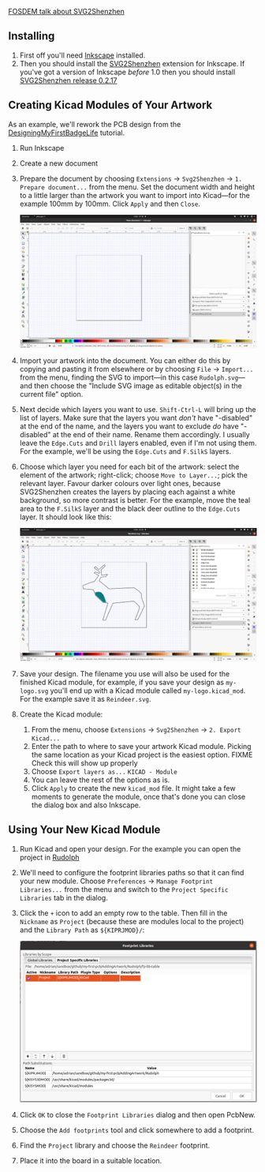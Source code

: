 


[FOSDEM talk about SVG2Shenzhen](https://www.youtube.com/watch?v=xXRPw7ItMaM)

## Installing

 1. First off you'll need [Inkscape](https://inkscape.org/) installed.
 1. Then you should install the [SVG2Shenzhen](https://github.com/badgeek/svg2shenzhen) extension for Inkscape.  If you've got a version of Inkscape *before* 1.0 then you should install [SVG2Shenzhen release 0.2.17](https://github.com/badgeek/svg2shenzhen/releases/tag/0.2.17)

## Creating Kicad Modules of Your Artwork

As an example, we'll rework the PCB design from the [DesigningMyFirstBadgeLife](../DesigningMyFirstBadgeLife) tutorial.

 1. Run Inkscape

 1. Create a new document

 1. Prepare the document by choosing `Extensions` -> `Svg2Shenzhen` -> `1. Prepare document...` from the menu.  Set the document width and height to a little larger than the artwork you want to import into Kicad&mdash;for the example 100mm by 100mm.  Click `Apply` and then `Close`.

    ![Screenshot of blank Inkscape](screenshots/Inkscape-Prepared.png)

 1. Import your artwork into the document.  You can either do this by copying and pasting it from elsewhere or by choosing `File` -> `Import...` from the menu, finding the SVG to import&mdash;in this case `Rudolph.svg`&mdash;and then choose the "Include SVG image as editable object(s) in the current file" option.

 1. Next decide which layers you want to use.  `Shift-Ctrl-L` will bring up the list of layers.  Make sure that the layers you want *don't* have "-disabled" at the end of the name, and the layers you want to exclude *do* have "-disabled" at the end of their name.  Rename them accordingly.  I usually leave the `Edge.Cuts` and `Drill` layers enabled, even if I'm not using them.  For the example, we'll be using the `Edge.Cuts` and `F.SilkS` layers.

 1. Choose which layer you need for each bit of the artwork: select the element of the artwork; right-click; choose `Move to Layer...`; pick the relevant layer.  Favour darker colours over light ones, because SVG2Shenzhen creates the layers by placing each against a white background, so more contrast is better.  For the example, move the teal area to the `F.SilkS` layer and the black deer outline to the `Edge.Cuts` layer.  It should look like this:

    ![Screenshot of Inkscape with a deer drawn in the centre of the document](screenshots/Inkscape-Ready.png)

 1. Save your design.  The filename you use will also be used for the finished Kicad module, for example, if you save your design as `my-logo.svg` you'll end up with a Kicad module called `my-logo.kicad_mod`.  For the example save it as `Reindeer.svg`.

 1. Create the Kicad module: 
    1. From the menu, choose `Extensions` -> `Svg2Shenzhen` -> `2. Export Kicad...`
    1. Enter the path to where to save your artwork Kicad module.  Picking the same location as your Kicad project is the easiest option.  FIXME Check this will show up properly
    1. Choose `Export layers as...` `KICAD - Module`
    1. You can leave the rest of the options as is.
    1. Click `Apply` to create the new `kicad_mod` file.  It might take a few moments to generate the module, once that's done you can close the dialog box and also Inkscape.

## Using Your New Kicad Module

 1. Run Kicad and open your design.  For the example you can open the project in [Rudolph](Rudolph/)

 1. We'll need to configure the footprint libraries paths so that it can find your new module.  Choose `Preferences` -> `Manage Footprint Libraries...` from the menu and switch to the `Project Specific Libraries` tab in the dialog.

 1. Click the `+` icon to add an empty row to the table.  Then fill in the `Nickname` as `Project` (because these are modules local to the project) and the `Library Path` as `${KIPRJMOD}/`:

    ![Screenshot of the Footprint Libraries dialog](screenshots/FootprintLibraries.png)

 1. Click `OK` to close the `Footprint Libraries` dialog and then open PcbNew.

 1. Choose the `Add footprints` tool and click somewhere to add a footprint.

 1. Find the `Project` library and choose the `Reindeer` footprint.

 1. Place it into the board in a suitable location.

